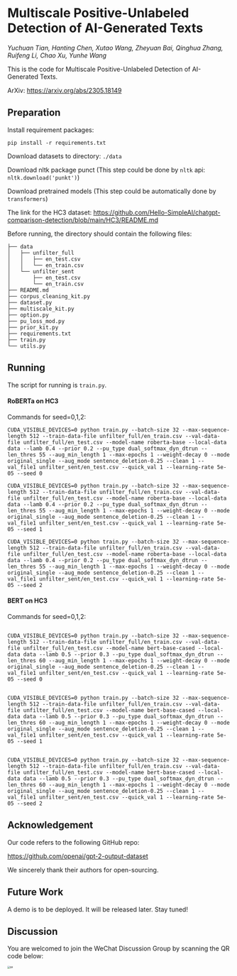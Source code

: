 # Multiscale Positive-Unlabeled Detection of AI-Generated Texts

*Yuchuan Tian, Hanting Chen, Xutao Wang, Zheyuan Bai, Qinghua Zhang, Ruifeng Li, Chao Xu, Yunhe Wang*

This is the code for Multiscale Positive-Unlabeled Detection of AI-Generated Texts.

ArXiv: https://arxiv.org/abs/2305.18149



## Preparation

Install requirement packages:

```shell
pip install -r requirements.txt
```

Download datasets to directory: ```./data``` 

Download nltk package punct (This step could be done by ```nltk``` api: ```nltk.download('punkt')```)

Download pretrained models (This step could be automatically done by ```transformers```)

The link for the HC3 dataset: https://github.com/Hello-SimpleAI/chatgpt-comparison-detection/blob/main/HC3/README.md


Before running, the directory should contain the following files:

```
├── data
│   ├── unfilter_full
│   │   ├── en_test.csv
│   │   └── en_train.csv
│   └── unfilter_sent
│       ├── en_test.csv
│       └── en_train.csv
├── README.md
├── corpus_cleaning_kit.py
├── dataset.py
├── multiscale_kit.py
├── option.py
├── pu_loss_mod.py
├── prior_kit.py
├── requirements.txt
├── train.py
└── utils.py
```



## Running

The script for running is ```train.py```.

#### RoBERTa on HC3

Commands for seed=0,1,2:

```shell
CUDA_VISIBLE_DEVICES=0 python train.py --batch-size 32 --max-sequence-length 512 --train-data-file unfilter_full/en_train.csv --val-data-file unfilter_full/en_test.csv --model-name roberta-base --local-data data --lamb 0.4 --prior 0.2 --pu_type dual_softmax_dyn_dtrun --len_thres 55 --aug_min_length 1 --max-epochs 1 --weight-decay 0 --mode original_single --aug_mode sentence_deletion-0.25 --clean 1 --val_file1 unfilter_sent/en_test.csv --quick_val 1 --learning-rate 5e-05 --seed 0

CUDA_VISIBLE_DEVICES=0 python train.py --batch-size 32 --max-sequence-length 512 --train-data-file unfilter_full/en_train.csv --val-data-file unfilter_full/en_test.csv --model-name roberta-base --local-data data --lamb 0.4 --prior 0.2 --pu_type dual_softmax_dyn_dtrun --len_thres 55 --aug_min_length 1 --max-epochs 1 --weight-decay 0 --mode original_single --aug_mode sentence_deletion-0.25 --clean 1 --val_file1 unfilter_sent/en_test.csv --quick_val 1 --learning-rate 5e-05 --seed 1

CUDA_VISIBLE_DEVICES=0 python train.py --batch-size 32 --max-sequence-length 512 --train-data-file unfilter_full/en_train.csv --val-data-file unfilter_full/en_test.csv --model-name roberta-base --local-data data --lamb 0.4 --prior 0.2 --pu_type dual_softmax_dyn_dtrun --len_thres 55 --aug_min_length 1 --max-epochs 1 --weight-decay 0 --mode original_single --aug_mode sentence_deletion-0.25 --clean 1 --val_file1 unfilter_sent/en_test.csv --quick_val 1 --learning-rate 5e-05 --seed 2

```

#### BERT on HC3

Commands for seed=0,1,2:

```shell

CUDA_VISIBLE_DEVICES=0 python train.py --batch-size 32 --max-sequence-length 512 --train-data-file unfilter_full/en_train.csv --val-data-file unfilter_full/en_test.csv --model-name bert-base-cased --local-data data --lamb 0.5 --prior 0.3 --pu_type dual_softmax_dyn_dtrun --len_thres 60 --aug_min_length 1 --max-epochs 1 --weight-decay 0 --mode original_single --aug_mode sentence_deletion-0.25 --clean 1 --val_file1 unfilter_sent/en_test.csv --quick_val 1 --learning-rate 5e-05 --seed 0


CUDA_VISIBLE_DEVICES=0 python train.py --batch-size 32 --max-sequence-length 512 --train-data-file unfilter_full/en_train.csv --val-data-file unfilter_full/en_test.csv --model-name bert-base-cased --local-data data --lamb 0.5 --prior 0.3 --pu_type dual_softmax_dyn_dtrun --len_thres 60 --aug_min_length 1 --max-epochs 1 --weight-decay 0 --mode original_single --aug_mode sentence_deletion-0.25 --clean 1 --val_file1 unfilter_sent/en_test.csv --quick_val 1 --learning-rate 5e-05 --seed 1


CUDA_VISIBLE_DEVICES=0 python train.py --batch-size 32 --max-sequence-length 512 --train-data-file unfilter_full/en_train.csv --val-data-file unfilter_full/en_test.csv --model-name bert-base-cased --local-data data --lamb 0.5 --prior 0.3 --pu_type dual_softmax_dyn_dtrun --len_thres 60 --aug_min_length 1 --max-epochs 1 --weight-decay 0 --mode original_single --aug_mode sentence_deletion-0.25 --clean 1 --val_file1 unfilter_sent/en_test.csv --quick_val 1 --learning-rate 5e-05 --seed 2

```

## Acknowledgement

Our code refers to the following GitHub repo:

https://github.com/openai/gpt-2-output-dataset

We sincerely thank their authors for open-sourcing.

## Future Work

A demo is to be deployed. It will be released later. Stay tuned!
## Discussion

You are welcomed to join the WeChat Discussion Group by scanning the QR code below:

<img src="imgs/QR.jpg" alt="QR" style="zoom:35%;" />